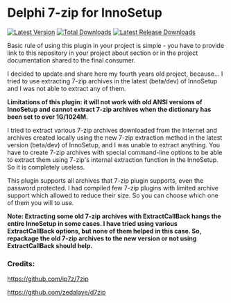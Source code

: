 # Delphi 7-zip for InnoSetup

[![Latest Version](https://img.shields.io/github/release/Wilenty/d7zip4Inno.svg)](https://github.com/Wilenty/d7zip4Inno/releases/latest)
[![Total Downloads](https://img.shields.io/github/downloads/Wilenty/d7zip4Inno/total.svg)](https://github.com/Wilenty/d7zip4Inno/releases)
[![Latest Release Downloads](https://img.shields.io/github/downloads/Wilenty/d7zip4Inno/latest/total.svg)](https://github.com/Wilenty/d7zip4Inno/releases/latest)

Basic rule of using this plugin in your project is simple - you have to provide link to this repository in your project about section or in the project documentation shared to the final consumer.

I decided to update and share here my fourth years old project, because... I tried to use extracting 7-zip archives in the latest (beta/dev) of InnoSetup and I was not able to extract any of them.

**Limitations of this plugin: it will not work with old ANSI versions of InnoSetup and cannot extract 7-zip archives when the dictionary has been set to over 1G/1024M.**

I tried to extract various 7-zip archives downloaded from the Internet and archives created locally using the new 7-zip extraction method in the latest version (beta/dev) of InnoSetup, and I was unable to extract anything. You have to create 7-zip archives with special command-line options to be able to extract them using 7-zip's internal extraction function in the InnoSetup. So it is completely useless.

This plugin supports all archives that 7-zip plugin supports, even the password protected. I had compiled few 7-zip plugins with limited archive support which allowed to reduce their size. So you can choose which one of them you will to use.

**Note: Extracting some old 7-zip archives with ExtractCallBack hangs the entire InnoSetup in some cases. I have tried using various ExtractCallBack options, but none of them helped in this case. So, repackage the old 7-zip archives to the new version or not using ExtractCallBack should help.**

### Credits:

https://github.com/ip7z/7zip

https://github.com/zedalaye/d7zip
